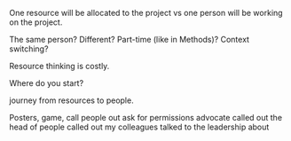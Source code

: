 One resource will be allocated to the project vs one person will be working on the project. 

The same person? Different? Part-time (like in Methods)? Context switching? 

Resource thinking is costly. 

Where do you start? 

journey from resources to people.

Posters, game, call people out
ask for permissions 
advocate 
called out the head of people 
called out my colleagues 
talked to the leadership about 
